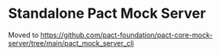 # Standalone Pact Mock Server

Moved to https://github.com/pact-foundation/pact-core-mock-server/tree/main/pact_mock_server_cli
